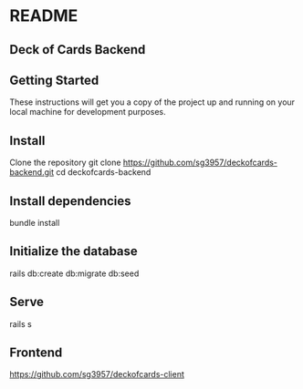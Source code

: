 # README

## Deck of Cards Backend

## Getting Started
These instructions will get you a copy of the project up and running on your local machine for development purposes.

## Install

Clone the repository
git clone https://github.com/sg3957/deckofcards-backend.git
cd deckofcards-backend

## Install dependencies

bundle install

## Initialize the database
rails db:create db:migrate db:seed

## Serve
rails s


## Frontend
https://github.com/sg3957/deckofcards-client
